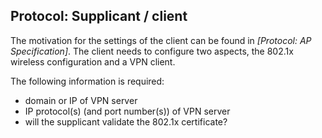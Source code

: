 ## Protocol: Supplicant / client

The motivation for the settings of the client can be found in *[Protocol: AP Specification]*.
The client needs to configure two aspects,
the 802.1x wireless configuration
and a VPN client.

The following information is required:

- domain or IP of VPN server
- IP protocol(s) (and port number(s)) of VPN server
- will the supplicant validate the 802.1x certificate?
